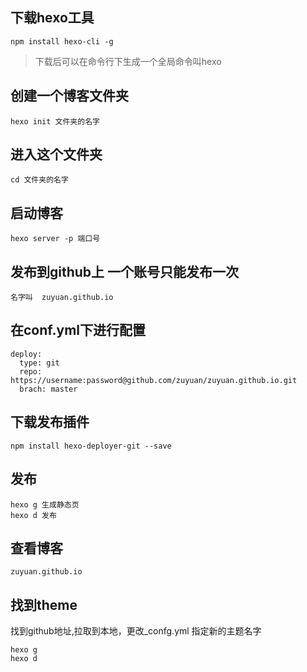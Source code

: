 ## 下载hexo工具
```
npm install hexo-cli -g
```

> 下载后可以在命令行下生成一个全局命令叫hexo
## 创建一个博客文件夹
```
hexo init 文件夹的名字
```
## 进入这个文件夹
```
cd 文件夹的名字
```
## 启动博客
```
hexo server -p 端口号
```

## 发布到github上 一个账号只能发布一次
```
名字叫  zuyuan.github.io
```

## 在conf.yml下进行配置
```
deploy:
  type: git
  repo: https://username:password@github.com/zuyuan/zuyuan.github.io.git
  brach: master
```
## 下载发布插件
```
npm install hexo-deployer-git --save
```
## 发布
```
hexo g 生成静态页
hexo d 发布
```
## 查看博客
```
zuyuan.github.io
```

## 找到theme
找到github地址,拉取到本地，更改_confg.yml 指定新的主题名字
```
hexo g
hexo d
```